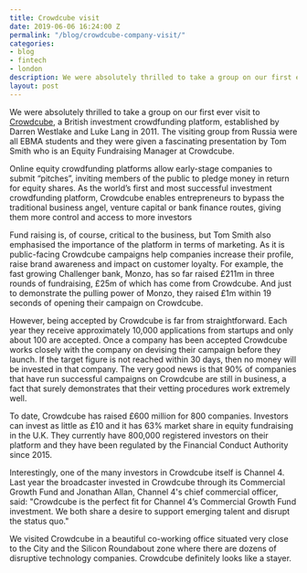 ```yaml
---
title: Crowdcube visit
date: 2019-06-06 16:24:00 Z
permalink: "/blog/crowdcube-company-visit/"
categories:
- blog
- fintech
- london
description: We were absolutely thrilled to take a group on our first ever visit to Crowdcube, a British investment crowdfunding platform, established by Darren Westlake and Luke Lang in 2011.
layout: post
---
```


We were absolutely thrilled to take a group on our first ever visit to [Crowdcube](https://www.crowdcube.com/), a British investment crowdfunding platform, established by Darren Westlake and Luke Lang in 2011.  The visiting group from Russia were all EBMA students and they were given a fascinating presentation by Tom Smith who is an Equity Fundraising Manager at Crowdcube.

Online equity crowdfunding platforms allow early-stage companies to submit “pitches”, inviting members of the public to pledge money in return for equity shares.  As the world’s first and most successful investment crowdfunding platform, Crowdcube enables entrepreneurs to bypass the traditional business angel, venture capital or bank finance routes, giving them more control and access to more investors

Fund raising is, of course, critical to the business, but Tom Smith also emphasised the importance of the platform in terms of marketing.  As it is public-facing Crowdcube campaigns help companies increase their profile, raise brand awareness and impact on customer loyalty.  For example, the fast growing Challenger bank, Monzo, has so far raised £211m in three rounds of fundraising, £25m of which has come from Crowdcube.  And just to demonstrate the pulling power of Monzo, they raised £1m within 19 seconds of opening their campaign on Crowdcube.

However, being accepted by Crowdcube is far from straightforward.  Each year they receive approximately 10,000 applications from startups and only about 100 are accepted.  Once a company has been accepted Crowdcube works closely with the company on devising their campaign before they launch.  If the target figure is not reached within 30 days, then no money will be invested in that company.  The very good news is that 90% of companies that have run successful campaigns on Crowdcube are still in business, a fact that surely demonstrates that their vetting procedures work extremely well.

To date, Crowdcube has raised £600 million for 800 companies.  Investors can invest as little as £10 and it has 63% market share in equity fundraising in the U.K.  They currently have 800,000 registered investors on their platform and they have been regulated by the Financial Conduct Authority since 2015.

Interestingly, one of the many investors in Crowdcube itself is Channel 4.  Last year the broadcaster invested in Crowdcube through its Commercial Growth Fund and Jonathan Allan, Channel 4's chief commercial officer, said: "Crowdcube is the perfect fit for Channel 4’s Commercial Growth Fund investment. We both share a desire to support emerging talent and disrupt the status quo."

We visited Crowdcube in a beautiful co-working office situated very close to the City and the Silicon Roundabout zone where there are dozens of disruptive technology companies.  Crowdcube definitely looks like a stayer.
